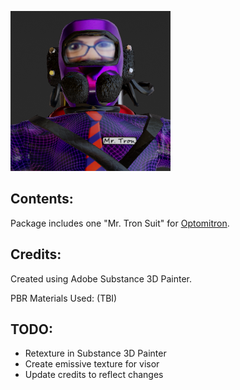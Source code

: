 ![Mr Tron Suit Image](icon.png)

## Contents:

Package includes one "Mr. Tron Suit" for [Optomitron](https://www.twitch.tv/optomitron).

## Credits:
Created using Adobe Substance 3D Painter.

PBR Materials Used: (TBI)

## TODO:

* Retexture in Substance 3D Painter
* Create emissive texture for visor
* Update credits to reflect changes

